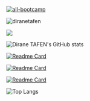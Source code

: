 [![all-bootcamp](https://github.com/diranetafen/diranetafen/assets/18481009/b2f6d98a-c6b9-45ac-834e-0fcc2916e144)](https://eazytraining.fr/sessions-futures/ "BootCamp EAZYTraining")

<p align="left"> <img src="https://komarev.com/ghpvc/?username=diranetafen&label=Profile%20views&color=0e75b6&style=flat" alt="diranetafen" /> </p>
<img src="https://th.bing.com/th/id/R.03a4a5f034bf0bafa661fd8a8aabedc8?rik=bIwoEoiJh1I1hQ&pid=ImgRaw&r=0" with="800px">

![Dirane TAFEN's GitHub stats](https://github-readme-stats.vercel.app/api/?username=diranetafen&show_owner)

[![Readme Card](https://github-readme-stats.vercel.app/api/pin/?username=diranetafen&repo=student-list&show_owner=true)](https://github.com/diranetafen/student-list)

[![Readme Card](https://github-readme-stats.vercel.app/api/pin/?username=diranetafen&repo=cursus-devops&show_owner=true)](https://github.com/diranetafen/cursus-devops)

[![Readme Card](https://github-readme-stats.vercel.app/api/pin/?username=eazytrainingfr&repo=webapp&show_owner=true)](https://github.com/eazytrainingfr/webapp)

![Top Langs](https://github-readme-stats.vercel.app/api/top-langs/?username=diranetafen&langs_count=10&hide=javascript,html,php,python)

